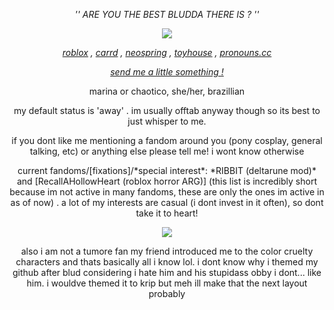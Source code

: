 <p align="center"> <em> '' ARE YOU THE BEST BLUDDA THERE IS ? '' </em> <p>

<p align="center"> <img src="https://file.garden/ZSHrFmTvf253N3H3/whyishedoingthat.gif"/> </p>

<p align="center"> <em> <a href="https://www.roblox.com/users/205802843/profile">roblox</a> , <a href="https://chaotico.carrd.co/">carrd</a> , <a href="https://sparkler.cc/@RIBBIT">neospring</a> , <a href="https://toyhou.se/melting_ink">toyhouse</a> , <a href="https://pronouns.cc/@INKING_DOWN">pronouns.cc</a> </em> <p>

<p align="center"> <i><a href="https://chaotico.straw.page/">send me a little something !</a></i> <p>

<p align="center"> marina or chaotico, she/her, brazillian <p>

<p align="center"> my default status is 'away' . im usually offtab anyway though so its best to just whisper to me. <p>

<p align="center"> if you dont like me mentioning a fandom around you (pony cosplay, general talking, etc) or anything else please tell me! i wont know otherwise <p>

<p align="center"> current fandoms/[fixations]/*special interest*: *RIBBIT (deltarune mod)* and [RecallAHollowHeart (roblox horror ARG)] (this list is incredibly short because im not active in many fandoms, these are only the ones im active in as of now) . a lot of my interests are casual (i dont invest in it often), so dont take it to heart! <p>

<p align="center"> <img src="https://file.garden/ZSHrFmTvf253N3H3/evilredintimidatinghorse.gif" /> <p>

<p align="center"> also i am not a tumore fan my friend introduced me to the color cruelty characters and thats basically all i know lol. i dont know why i themed my github after blud considering i hate him and his stupidass obby i dont... like him. i wouldve themed it to krip but meh ill make that the next layout probably <p>
